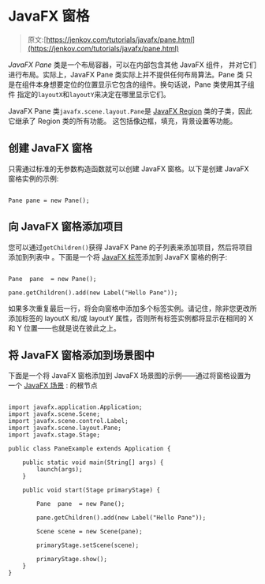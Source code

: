 # JavaFX 窗格

> 原文:[https://jenkov.com/tutorials/javafx/pane.html](https://jenkov.com/tutorials/javafx/pane.html)

*JavaFX* *Pane* 类是一个布局容器，可以在内部包含其他 JavaFX 组件， 并对它们进行布局。实际上，JavaFX Pane 类实际上并不提供任何布局算法。Pane 类 只是在组件本身想要定位的位置显示它包含的组件。换句话说，Pane 类使用其子组件 指定的`layoutX`和`layoutY`来决定在哪里显示它们。

JavaFX Pane 类`javafx.scene.layout.Pane`是 [JavaFX Region](region.html) 类的子类，因此它继承了 Region 类的所有功能。 这包括像边框，填充，背景设置等功能。

## 创建 JavaFX 窗格

只需通过标准的无参数构造函数就可以创建 JavaFX 窗格。以下是创建 JavaFX 窗格实例的示例:

```

Pane pane = new Pane();

```

## 向 JavaFX 窗格添加项目

您可以通过`getChildren()`获得 JavaFX Pane 的子列表来添加项目，然后将项目添加到列表中 。下面是一个将 [JavaFX 标签](label.html)添加到 JavaFX 窗格的例子:

```

Pane  pane  = new Pane();

pane.getChildren().add(new Label("Hello Pane"));

```

如果多次重复最后一行，将会向窗格中添加多个标签实例。请记住，除非您更改所添加标签的 layoutX 和/或 layoutY 属性，否则所有标签实例都将显示在相同的 X 和 Y 位置——也就是说在彼此之上。

## 将 JavaFX 窗格添加到场景图中

下面是一个将 JavaFX 窗格添加到 JavaFX 场景图的示例——通过将窗格设置为一个 [JavaFX 场景](scene.html) : 的根节点

```

import javafx.application.Application;
import javafx.scene.Scene;
import javafx.scene.control.Label;
import javafx.scene.layout.Pane;
import javafx.stage.Stage;

public class PaneExample extends Application {

    public static void main(String[] args) {
        launch(args);
    }

    public void start(Stage primaryStage) {

        Pane  pane  = new Pane();

        pane.getChildren().add(new Label("Hello Pane"));

        Scene scene = new Scene(pane);

        primaryStage.setScene(scene);

        primaryStage.show();
    }
}

```